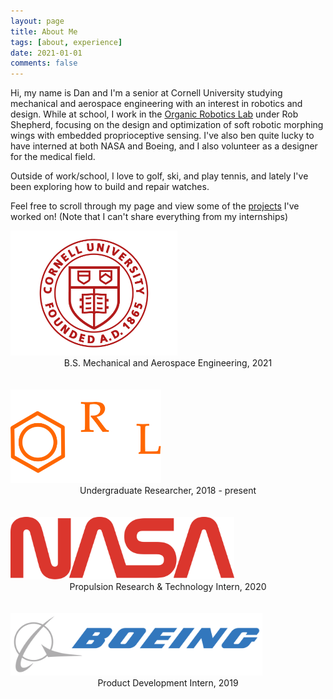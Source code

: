 ```yaml
---
layout: page
title: About Me
tags: [about, experience]
date: 2021-01-01
comments: false
---
```


Hi, my name is Dan and I'm a senior at Cornell University studying mechanical and aerospace engineering with an interest in robotics and design. While at school, I work in the <a href="https://orl.mae.cornell.edu/">Organic Robotics Lab</a> under Rob Shepherd, focusing on the design and optimization of soft robotic morphing wings with embedded proprioceptive sensing. I've also ben quite lucky to have interned at both NASA and Boeing, and I also volunteer as a designer for the medical field. 

Outside of work/school, I love to golf, ski, and play tennis, and lately I've been exploring how to build and repair watches. 

Feel free to scroll through my page and view some of the <a href="/projects">projects</a>  I've worked on! (Note that I can't share everything from my internships)


<img src="/assets/img/cornell.png" style="max-height:200px; max-width: 100%; height: auto; width: auto;">
<center>B.S. Mechanical and Aerospace Engineering, 2021 </center>
<br/><br/>

<img src="/assets/img/orl.png" style="max-height:150px; max-width: 100%; height: auto; width: auto;">
<center>Undergraduate Researcher, 2018 - present </center>
<br/><br/>

<img src="/assets/img/nasa.png" style="max-height:100px; max-width: 100%; height: auto; width: auto;">
<center>Propulsion Research & Technology Intern, 2020 </center>
<br/><br/>

<img src="/assets/img/boeing.png" style="max-height:100px; max-width: 100%; height: auto; width: auto;">
<center>Product Development Intern, 2019 </center>
<br/><br/>
